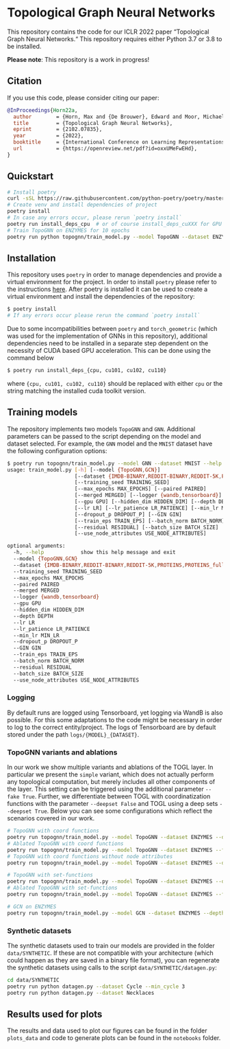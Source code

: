 # Topological Graph Neural Networks

This repository contains the code for our ICLR 2022 paper &ldquo;Topological
Graph Neural Networks.&ldquo; This repository requires either Python 3.7 or 3.8 to
be installed.

**Please note**: This repository is a work in progress!

## Citation

If you use this code, please consider citing our paper:

```bibtex
@InProceedings{Horn22a,
  author        = {Horn, Max and {De Brouwer}, Edward and Moor, Michael and Moreau, Yves and Rieck, Bastian and Borgwardt, Karsten},
  title         = {Topological Graph Neural Networks},
  eprint        = {2102.07835},
  year          = {2022},
  booktitle     = {International Conference on Learning Representations~(ICLR)},
  url           = {https://openreview.net/pdf?id=oxxUMeFwEHd},
}
```

## Quickstart

```bash
# Install poetry
curl -sSL https://raw.githubusercontent.com/python-poetry/poetry/master/get-poetry.py | python -
# Create venv and install dependencies of project
poetry install
# In case any errors occur, please rerun `poetry install`
poetry run install_deps_cpu  # or of course install_deps_cuXXX for GPU support
# Train TopoGNN on ENZYMES for 10 epochs
poetry run python topognn/train_model.py --model TopoGNN --dataset ENZYMES --max_epochs 10
```

## Installation

This repository uses `poetry` in order to manage dependencies and provide
a virtual environment for the project.  In order to install `poetry` please
refer to the instructions [here](https://python-poetry.org/docs/#installation).
After poetry is installed it can be used to create a virtual environment and
install the dependencies of the repository:

```bash
$ poetry install
# If any errors occur please rerun the command `poetry install`
```

Due to some incompatibilities between `poetry` and `torch_geometric` (which was
used for the implementation of GNNs in this repository), additional
dependencies need to be installed in a separate step dependent on the necessity
of CUDA based GPU acceleration.  This can be done using the command below

```bash
$ poetry run install_deps_{cpu, cu101, cu102, cu110}
```

where `{cpu, cu101, cu102, cu110}` should be replaced with either `cpu` or the
string matching the installed cuda toolkit version.

## Training models

The repository implements two models `TopoGNN` and `GNN`.  Additional
parameters can be passed to the script depending on the model and dataset
selected. For example, the `GNN` model and the `MNIST` dataset have the
following configuration options:

```bash
$ poetry run topognn/train_model.py --model GNN --dataset MNIST --help
usage: train_model.py [-h] [--model {TopoGNN,GCN}]
                      [--dataset {IMDB-BINARY,REDDIT-BINARY,REDDIT-5K,PROTEINS,PROTEINS_full,ENZYMES,DD,MUTAG,MNIST,CIFAR10,PATTERN,CLUSTER,Necklaces,Cycles,NoCycles}]
                      [--training_seed TRAINING_SEED]
                      [--max_epochs MAX_EPOCHS] [--paired PAIRED]
                      [--merged MERGED] [--logger {wandb,tensorboard}]
                      [--gpu GPU] [--hidden_dim HIDDEN_DIM] [--depth DEPTH]
                      [--lr LR] [--lr_patience LR_PATIENCE] [--min_lr MIN_LR]
                      [--dropout_p DROPOUT_P] [--GIN GIN]
                      [--train_eps TRAIN_EPS] [--batch_norm BATCH_NORM]
                      [--residual RESIDUAL] [--batch_size BATCH_SIZE]
                      [--use_node_attributes USE_NODE_ATTRIBUTES]

optional arguments:
  -h, --help            show this help message and exit
  --model {TopoGNN,GCN}
  --dataset {IMDB-BINARY,REDDIT-BINARY,REDDIT-5K,PROTEINS,PROTEINS_full,ENZYMES,DD,MUTAG,MNIST,CIFAR10,PATTERN,CLUSTER,Necklaces,Cycles,NoCycles}
  --training_seed TRAINING_SEED
  --max_epochs MAX_EPOCHS
  --paired PAIRED
  --merged MERGED
  --logger {wandb,tensorboard}
  --gpu GPU
  --hidden_dim HIDDEN_DIM
  --depth DEPTH
  --lr LR
  --lr_patience LR_PATIENCE
  --min_lr MIN_LR
  --dropout_p DROPOUT_P
  --GIN GIN
  --train_eps TRAIN_EPS
  --batch_norm BATCH_NORM
  --residual RESIDUAL
  --batch_size BATCH_SIZE
  --use_node_attributes USE_NODE_ATTRIBUTES
```

### Logging

By default runs are logged using Tensorboard, yet logging via WandB is also
possible. For this some adaptations to the code might be necessary in order to
log to the correct entity/project.  The logs of Tensorboard are by default
stored under the path `logs/{MODEL}_{DATASET}`.

### TopoGNN variants and ablations

In our work we show multiple variants and ablations of the TOGL layer. In
particular we present the `simple` variant, which does not actually perform any
topological computation, but merely includes all other components of the layer.
This setting can be triggered using the additional parameter `--fake True`.
Further, we differentiate between TOGL with coordinatization functions with the
parameter `--deepset False` and TOGL using a deep sets `--deepset True`.  Below
you can see some configurations which reflect the scenarios covered in our
work.

```bash
# TopoGNN with coord functions
poetry run topognn/train_model.py --model TopoGNN --dataset ENZYMES --depth 3 --batch_size 20 --lr 0.0007 --lr_patience 25 --min_lr 0.000001
# Ablated TopoGNN with coord functions
poetry run topognn/train_model.py --model TopoGNN --dataset ENZYMES --fake True --depth 3 --batch_size 20 --lr 0.0007 --lr_patience 25 --min_lr 0.000001
# TopoGNN with coord functions without node attributes
poetry run topognn/train_model.py --model TopoGNN --dataset ENZYMES --depth 3 --batch_size 20 --lr 0.0007 --lr_patience 25 --min_lr 0.000001 --use_node_attributes False

# TopoGNN with set-functions
poetry run topognn/train_model.py --model TopoGNN --dataset ENZYMES --deepset True --depth 3 --batch_size 20 --lr 0.0007 --lr_patience 25 --min_lr 0.000001
# Ablated TopoGNN with set-functions
poetry run topognn/train_model.py --model TopoGNN --dataset ENZYMES --fake True --deepset True --depth 3 --batch_size 20 --lr 0.0007 --lr_patience 25 --min_lr 0.000001

# GCN on ENZYMES
poetry run topognn/train_model.py --model GCN --dataset ENZYMES --depth 4 --batch_size 20 --lr 0.0007 --lr_patience 25 --min_lr 0.000001
```

### Synthetic datasets
The synthetic datasets used to train our models are provided in the folder
`data/SYNTHETIC`. If these are not compatible with your architecture (which
could happen as they are saved in a binary file format), you can regenerate the
synthetic datasets using calls to the script `data/SYNTHETIC/datagen.py`:
```bash
cd data/SYNTHETIC
poetry run python datagen.py --dataset Cycle --min_cycle 3
poetry run python datagen.py --dataset Necklaces
```

## Results used for plots
The results and data used to plot our figures can be found in the folder
`plots_data` and code to generate plots can be found in the `notebooks` folder.
